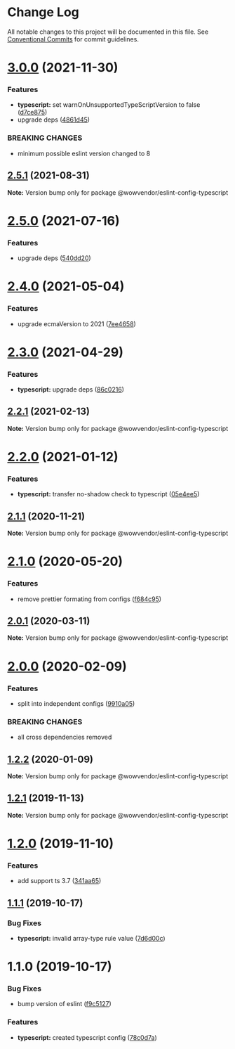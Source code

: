 # Change Log

All notable changes to this project will be documented in this file.
See [Conventional Commits](https://conventionalcommits.org) for commit guidelines.

# [3.0.0](https://github.com/wowvendor/eslint-configs/compare/@wowvendor/eslint-config-typescript@2.5.1...@wowvendor/eslint-config-typescript@3.0.0) (2021-11-30)


### Features

* **typescript:** set warnOnUnsupportedTypeScriptVersion to false ([d7ce875](https://github.com/wowvendor/eslint-configs/commit/d7ce875dffd3cb06ae505359a492738a7815cc59))
* upgrade deps ([4861d45](https://github.com/wowvendor/eslint-configs/commit/4861d457dc9198e9e76015578333381555291d3b))


### BREAKING CHANGES

* minimum possible eslint version changed to 8





## [2.5.1](https://github.com/wowvendor/eslint-configs/compare/@wowvendor/eslint-config-typescript@2.5.0...@wowvendor/eslint-config-typescript@2.5.1) (2021-08-31)

**Note:** Version bump only for package @wowvendor/eslint-config-typescript





# [2.5.0](https://github.com/wowvendor/eslint-configs/compare/@wowvendor/eslint-config-typescript@2.4.0...@wowvendor/eslint-config-typescript@2.5.0) (2021-07-16)


### Features

* upgrade deps ([540dd20](https://github.com/wowvendor/eslint-configs/commit/540dd206d54d42af131beac41bf22614cfebf00a))





# [2.4.0](https://github.com/wowvendor/eslint-configs/compare/@wowvendor/eslint-config-typescript@2.3.0...@wowvendor/eslint-config-typescript@2.4.0) (2021-05-04)


### Features

* upgrade ecmaVersion to 2021 ([7ee4658](https://github.com/wowvendor/eslint-configs/commit/7ee46589424add283039f69a50f0647087ee1ead))





# [2.3.0](https://github.com/wowvendor/eslint-configs/compare/@wowvendor/eslint-config-typescript@2.2.1...@wowvendor/eslint-config-typescript@2.3.0) (2021-04-29)


### Features

* **typescript:** upgrade deps ([86c0216](https://github.com/wowvendor/eslint-configs/commit/86c0216f9d28cf4522a019abd1165f3860dbb03b))





## [2.2.1](https://github.com/wowvendor/eslint-configs/compare/@wowvendor/eslint-config-typescript@2.2.0...@wowvendor/eslint-config-typescript@2.2.1) (2021-02-13)

**Note:** Version bump only for package @wowvendor/eslint-config-typescript





# [2.2.0](https://github.com/wowvendor/eslint-configs/compare/@wowvendor/eslint-config-typescript@2.1.1...@wowvendor/eslint-config-typescript@2.2.0) (2021-01-12)


### Features

* **typescript:** transfer no-shadow check to typescript ([05e4ee5](https://github.com/wowvendor/eslint-configs/commit/05e4ee51b15d3462ffea05c6bd539931ae58079e))





## [2.1.1](https://github.com/wowvendor/eslint-configs/compare/@wowvendor/eslint-config-typescript@2.1.0...@wowvendor/eslint-config-typescript@2.1.1) (2020-11-21)

**Note:** Version bump only for package @wowvendor/eslint-config-typescript





# [2.1.0](https://github.com/wowvendor/eslint-configs/compare/@wowvendor/eslint-config-typescript@2.0.1...@wowvendor/eslint-config-typescript@2.1.0) (2020-05-20)


### Features

* remove prettier formating from configs ([f684c95](https://github.com/wowvendor/eslint-configs/commit/f684c954409cdf67a3022fff9ab37b4a34ccf284))





## [2.0.1](https://github.com/wowvendor/eslint-configs/compare/@wowvendor/eslint-config-typescript@2.0.0...@wowvendor/eslint-config-typescript@2.0.1) (2020-03-11)

**Note:** Version bump only for package @wowvendor/eslint-config-typescript

# [2.0.0](https://github.com/wowvendor/eslint-configs/compare/@wowvendor/eslint-config-typescript@1.2.2...@wowvendor/eslint-config-typescript@2.0.0) (2020-02-09)

### Features

- split into independent configs ([9910a05](https://github.com/wowvendor/eslint-configs/commit/9910a05010983ccc2d07bae849f4766623cf6505))

### BREAKING CHANGES

- all cross dependencies removed

## [1.2.2](https://github.com/wowvendor/eslint-configs/compare/@wowvendor/eslint-config-typescript@1.2.1...@wowvendor/eslint-config-typescript@1.2.2) (2020-01-09)

**Note:** Version bump only for package @wowvendor/eslint-config-typescript

## [1.2.1](https://github.com/wowvendor/eslint-configs/compare/@wowvendor/eslint-config-typescript@1.2.0...@wowvendor/eslint-config-typescript@1.2.1) (2019-11-13)

**Note:** Version bump only for package @wowvendor/eslint-config-typescript

# [1.2.0](https://github.com/wowvendor/eslint-configs/compare/@wowvendor/eslint-config-typescript@1.1.1...@wowvendor/eslint-config-typescript@1.2.0) (2019-11-10)

### Features

- add support ts 3.7 ([341aa65](https://github.com/wowvendor/eslint-configs/commit/341aa65ebbe06846d1f8606bc523a97623b14b50))

## [1.1.1](https://github.com/wowvendor/eslint-configs/compare/@wowvendor/eslint-config-typescript@1.1.0...@wowvendor/eslint-config-typescript@1.1.1) (2019-10-17)

### Bug Fixes

- **typescript:** invalid array-type rule value ([7d6d00c](https://github.com/wowvendor/eslint-configs/commit/7d6d00c5b1ac947c69f1fb790e21a71a36c1c884))

# 1.1.0 (2019-10-17)

### Bug Fixes

- bump version of eslint ([f9c5127](https://github.com/wowvendor/eslint-configs/commit/f9c5127a3987420319d78d7c63a30270f4f5c10a))

### Features

- **typescript:** created typescript config ([78c0d7a](https://github.com/wowvendor/eslint-configs/commit/78c0d7ab7413768c42c8cbd43e9d1bb8be499ccd))
